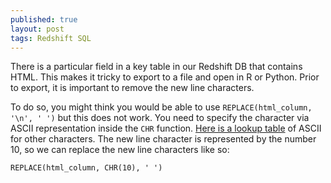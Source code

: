 ```yaml
---
published: true
layout: post
tags: Redshift SQL
---
```

There is a particular field in a key table in our Redshift DB that contains HTML. This makes it tricky to export to a file and open in R or Python. Prior to export, it is important to remove the new line characters.

To do so, you might think you would be able to use `REPLACE(html_column, '\n', ' ')` but this does not work. You need to specify the character via ASCII representation inside the `CHR` function. [Here is a lookup table](https://www.asciitable.com/) of ASCII for other characters. The new line character is represented by the number 10, so we can replace the new line characters like so:

`REPLACE(html_column, CHR(10), ' ')`
